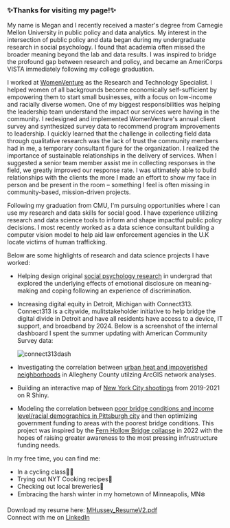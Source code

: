 ### ✨Thanks for visiting my page!✨

My name is Megan and I recently received a master's degree from Carnegie Mellon University in public policy and data analytics. My interest in the intersection of public policy and data began during my undergraduate research in social psychology. I found that academia often missed the broader meaning beyond the lab and data results. I was inspired to bridge the profound gap between research and policy, and became an AmeriCorps VISTA immediately following my college graduation.

I worked at [WomenVenture](https://www.womenventure.org/about/) as the Research and Technology Specialist. I helped women of all backgrounds become economically self-sufficient by empowering them to start small businesses, with a focus on low-income and racially diverse women. One of my biggest responsibilities was helping the leadership team understand the impact our services were having in the community. I redesigned and implemented WomenVenture's annual client survey and synthesized survey data to recommend program improvements to leadership. I quickly learned that the challenge in collecting field data through qualitative research was the lack of trust the community members had in me, a temporary consultant figure for the organization. I realized the importance of sustainable relationships in the delivery of services. When I suggested a senior team member assist me in collecting responses in the field, we greatly improved our response rate. I was ultimately able to build relationships with the clients the more I made an effort to show my face in person and be present in the room – something I feel is often missing in community-based, mission-driven projects.

Following my graduation from CMU, I'm pursuing opportunities where I can use my research and data skills for social good. I have experience utilizing research and data science tools to inform and shape impactful public policy decisions. I most recently worked as a data science consultant building a computer vision model to help aid law enforcement agencies in the U.K locate victims of human trafficking.

Below are some highlights of research and data science projects I have worked: 
- Helping design original [social psychology research](https://wp.stolaf.edu/news/researchers-examine-the-benefits-of-discussing-discrimination) in undergrad that explored the underlying effects of emotional disclosure on meaning-making and coping following an experience of discrimination. 
- Increasing digital equity in Detroit, Michigan with Connect313. Connect313 is a citywide, mulitstakeholder initiative to help bridge the digital divide in Detroit and have all residents have access to a device, IT support, and broadband by 2024. Below is a screenshot of the internal dashboard I spent the summer updating with American Community Survey data:

  ![connect313dash](https://github.com/megan0422/megan0422/assets/98300623/1f25f908-ab16-43b8-9e72-68f4d8d7793b)
  
- Investigating the correlation between [urban heat and impoverished neighborhoods](https://arcg.is/1fCW1K0) in Allegheny County utilzing ArcGIS network analyses.
- Building an interactive map of [New York City shootings](https://mehussey.shinyapps.io/FinalProject/) from 2019-2021 on R Shiny.
- Modeling the correlation between [poor bridge conditions and income level/racial demographics in Pittsburgh city](https://github.com/megan0422/DABPFinalProject) and then optimizing government funding to areas with the poorest bridge conditions. This project was inspired by the [Fern Hollow Bridge collapse](https://www.cbsnews.com/pittsburgh/news/pittsburgh-bridge-collapse-fern-hollow-one-year-later-infrastructure-bridges-president-biden/) in 2022 with the hopes of raising greater awareness to the most pressing infrustructure funding needs.


In my free time, you can find me:
- In a cycling class🚴‍♂️
- Trying out NYT Cooking recipes🍴
- Checking out local breweries🍻
- Embracing the harsh winter in my hometown of Minneapolis, MN❄️

Download my resume here: [MHussey_ResumeV2.pdf](https://github.com/megan0422/megan0422/files/13243517/MHussey_ResumeV2.pdf) <br />
Connect with me on [LinkedIn](https://www.linkedin.com/in/megan-hussey/)

